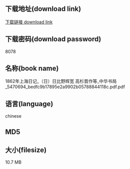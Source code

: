 ## 下载地址(download link)
[下载链接 download link](https://tutu365.netlify.app/?s=1862%E5%B9%B4%E4%B8%8A%E6%B5%B7%E6%97%A5%E8%AE%B0_%EF%BC%88%E6%97%A5%EF%BC%89%E6%97%A5%E6%AF%94%E9%87%8E%E8%BE%89%E5%AE%BD+%E9%AB%98%E6%9D%89%E6%99%8B%E4%BD%9C%E7%AD%89_%E4%B8%AD%E5%8D%8E%E4%B9%A6%E5%B1%80_5470694_bedfc9b17895e2a9902b05788844118c.pdf)

## 下载密码(download password)
8078

## 名称(book name)
1862年上海日记_（日）日比野辉宽 高杉晋作等_中华书局_5470694_bedfc9b17895e2a9902b05788844118c.pdf.pdf

## 语言(language)
chinese

## MD5


## 大小(filesize)
10.7 MB
